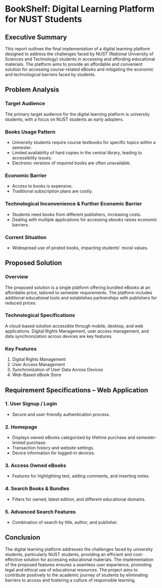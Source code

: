 # BookShelf: Digital Learning Platform for NUST Students

## Executive Summary

This report outlines the final implementation of a digital learning platform designed to address the challenges faced by NUST (National University of Sciences and Technology) students in accessing and affording educational materials. The platform aims to provide an affordable and convenient solution for accessing course-related eBooks and mitigating the economic and technological barriers faced by students.

## Problem Analysis

### Target Audience
The primary target audience for the digital learning platform is university students, with a focus on NUST students as early adopters.

### Books Usage Pattern
- University students require course textbooks for specific topics within a semester.
- Limited availability of hard copies in the central library, leading to accessibility issues.
- Electronic versions of required books are often unavailable.

### Economic Barrier
- Access to books is expensive.
- Traditional subscription plans are costly.

### Technological Inconvenience & Further Economic Barrier
- Students need books from different publishers, increasing costs.
- Dealing with multiple applications for accessing ebooks raises economic barriers.

### Current Situation
- Widespread use of pirated books, impacting students' moral values.

## Proposed Solution

### Overview
The proposed solution is a single platform offering bundled eBooks at an affordable price, tailored to semester requirements. The platform includes additional educational tools and establishes partnerships with publishers for reduced prices.

### Technological Specifications
A cloud-based solution accessible through mobile, desktop, and web applications. Digital Rights Management, user access management, and data synchronization across devices are key features.

### Key Features
1. Digital Rights Management
2. User Access Management
3. Synchronization of User Data Across Devices
4. Web-Based eBook Store

## Requirement Specifications – Web Application

### 1. User Signup / Login
- Secure and user-friendly authentication process.

### 2. Homepage
- Displays owned eBooks categorized by lifetime purchase and semester-limited purchase.
- Transaction history and website settings.
- Device information for logged-in devices.

### 3. Access Owned eBooks
- Features for highlighting text, adding comments, and inserting notes.

### 4. Search Books & Bundles
- Filters for owned, latest edition, and different educational domains.

### 5. Advanced Search Features
- Combination of search by title, author, and publisher.

## Conclusion

The digital learning platform addresses the challenges faced by university students, particularly NUST students, providing an efficient and cost-effective solution for accessing educational materials. The implementation of the proposed features ensures a seamless user experience, promoting legal and ethical use of educational resources. The project aims to contribute positively to the academic journey of students by eliminating barriers to access and fostering a culture of responsible learning.
